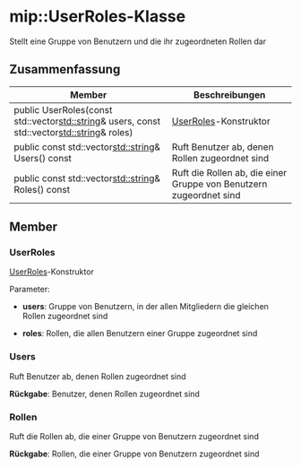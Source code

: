 # <a name="class-mipuserroles"></a>mip::UserRoles-Klasse 
Stellt eine Gruppe von Benutzern und die ihr zugeordneten Rollen dar
  
## <a name="summary"></a>Zusammenfassung
 Member                        | Beschreibungen                                
--------------------------------|---------------------------------------------
public UserRoles(const std::vector<std::string>& users, const std::vector<std::string>& roles)  |  [UserRoles](class_mip_userroles.md)-Konstruktor
public const std::vector<std::string>& Users() const  |  Ruft Benutzer ab, denen Rollen zugeordnet sind
public const std::vector<std::string>& Roles() const  |  Ruft die Rollen ab, die einer Gruppe von Benutzern zugeordnet sind
  
## <a name="members"></a>Member
  
### <a name="userroles"></a>UserRoles
[UserRoles](class_mip_userroles.md)-Konstruktor

Parameter:  
* **users**: Gruppe von Benutzern, in der allen Mitgliedern die gleichen Rollen zugeordnet sind 


* **roles**: Rollen, die allen Benutzern einer Gruppe zugeordnet sind


  
### <a name="users"></a>Users
Ruft Benutzer ab, denen Rollen zugeordnet sind

  
**Rückgabe**: Benutzer, denen Rollen zugeordnet sind
  
### <a name="roles"></a>Rollen
Ruft die Rollen ab, die einer Gruppe von Benutzern zugeordnet sind

  
**Rückgabe**: Rollen, die einer Gruppe von Benutzern zugeordnet sind